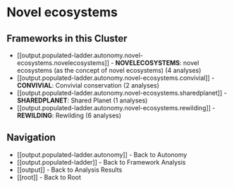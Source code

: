 # Novel ecosystems

## Frameworks in this Cluster

- [[output.populated-ladder.autonomy.novel-ecosystems.novelecosystems]] - **NOVELECOSYSTEMS**: novel ecosystems (as the concept of novel ecosystems) (4 analyses)
- [[output.populated-ladder.autonomy.novel-ecosystems.convivial]] - **CONVIVIAL**: Convivial conservation (2 analyses)
- [[output.populated-ladder.autonomy.novel-ecosystems.sharedplanet]] - **SHAREDPLANET**: Shared Planet (1 analyses)
- [[output.populated-ladder.autonomy.novel-ecosystems.rewilding]] - **REWILDING**: Rewilding (6 analyses)


## Navigation

- [[output.populated-ladder.autonomy]] - Back to Autonomy
- [[output.populated-ladder]] - Back to Framework Analysis
- [[output]] - Back to Analysis Results
- [[root]] - Back to Root
